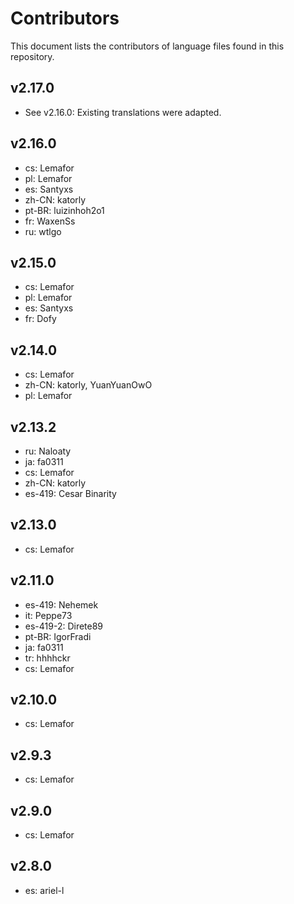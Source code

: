 # Contributors

This document lists the contributors of language files found in this repository.

## v2.17.0

* See v2.16.0: Existing translations were adapted.

## v2.16.0

* cs: Lemafor
* pl: Lemafor
* es: Santyxs
* zh-CN: katorly
* pt-BR: luizinhoh2o1
* fr: WaxenSs
* ru: wtlgo

## v2.15.0

* cs: Lemafor
* pl: Lemafor
* es: Santyxs
* fr: Dofy

## v2.14.0

* cs: Lemafor
* zh-CN: katorly, YuanYuanOwO
* pl: Lemafor

## v2.13.2

* ru: Naloaty
* ja: fa0311
* cs: Lemafor
* zh-CN: katorly
* es-419: Cesar Binarity

## v2.13.0

* cs: Lemafor

## v2.11.0

* es-419: Nehemek
* it: Peppe73
* es-419-2: Direte89
* pt-BR: IgorFradi
* ja: fa0311
* tr: hhhhckr
* cs: Lemafor

## v2.10.0

* cs: Lemafor

## v2.9.3

* cs: Lemafor

## v2.9.0

* cs: Lemafor

## v2.8.0

* es: ariel-l
